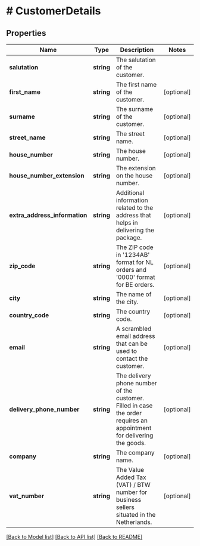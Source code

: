 # # CustomerDetails

## Properties

Name | Type | Description | Notes
------------ | ------------- | ------------- | -------------
**salutation** | **string** | The salutation of the customer. |
**first_name** | **string** | The first name of the customer. | [optional]
**surname** | **string** | The surname of the customer. | [optional]
**street_name** | **string** | The street name. | [optional]
**house_number** | **string** | The house number. | [optional]
**house_number_extension** | **string** | The extension on the house number. | [optional]
**extra_address_information** | **string** | Additional information related to the address that helps in delivering the package. | [optional]
**zip_code** | **string** | The ZIP code in &#39;1234AB&#39; format for NL orders and &#39;0000&#39; format for BE orders. | [optional]
**city** | **string** | The name of the city. | [optional]
**country_code** | **string** | The country code. | [optional]
**email** | **string** | A scrambled email address that can be used to contact the customer. | [optional]
**delivery_phone_number** | **string** | The delivery phone number of the customer. Filled in case the order requires an appointment for delivering the goods. | [optional]
**company** | **string** | The company name. | [optional]
**vat_number** | **string** | The Value Added Tax (VAT) / BTW number for business sellers situated in the Netherlands. | [optional]

[[Back to Model list]](../../README.md#models) [[Back to API list]](../../README.md#endpoints) [[Back to README]](../../README.md)
